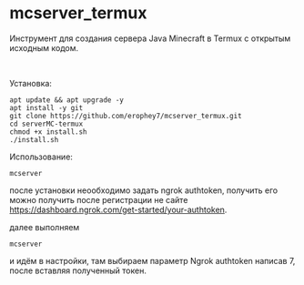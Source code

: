 # mcserver_termux
Инструмент для создания сервера Java Minecraft в Termux с открытым исходным кодом.

 

Установка:

    apt update && apt upgrade -y
    apt install -y git
    git clone https://github.com/erophey7/mcserver_termux.git
    cd serverMC-termux
    chmod +x install.sh
    ./install.sh

Использование:

    mcserver

после установки неообходимо задать ngrok authtoken, получить его можно получить после регистрации не сайте
https://dashboard.ngrok.com/get-started/your-authtoken.

далее выполняем

    mcserver

и идём в настройки, там выбираем параметр Ngrok authtoken написав 7, после вставляя полученный токен.



